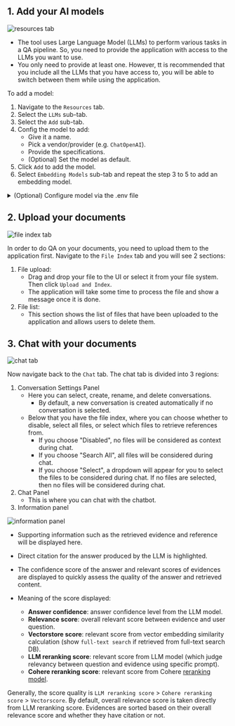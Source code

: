 ## 1. Add your AI models

![resources tab](https://raw.githubusercontent.com/Cinnamon/kotaemon/main/docs/images/resources-tab.png)

- The tool uses Large Language Model (LLMs) to perform various tasks in a QA pipeline.
  So, you need to provide the application with access to the LLMs you want
  to use.
- You only need to provide at least one. However, tt is recommended that you include all the LLMs
  that you have access to, you will be able to switch between them while using the
  application.

To add a model:

1. Navigate to the `Resources` tab.
2. Select the `LLMs` sub-tab.
3. Select the `Add` sub-tab.
4. Config the model to add:
   - Give it a name.
   - Pick a vendor/provider (e.g. `ChatOpenAI`).
   - Provide the specifications.
   - (Optional) Set the model as default.
5. Click `Add` to add the model.
6. Select `Embedding Models` sub-tab and repeat the step 3 to 5 to add an embedding model.

<details markdown>

<summary>(Optional) Configure model via the .env file</summary>

Alternatively, you can configure the models via the `.env` file with the information needed to connect to the LLMs. This file is located in
the folder of the application. If you don't see it, you can create one.

Currently, the following providers are supported:

### OpenAI

In the `.env` file, set the `OPENAI_API_KEY` variable with your OpenAI API key in order
to enable access to OpenAI's models. There are other variables that can be modified,
please feel free to edit them to fit your case. Otherwise, the default parameter should
work for most people.

```shell
OPENAI_API_BASE=https://api.openai.com/v1
OPENAI_API_KEY=<your OpenAI API key here>
OPENAI_CHAT_MODEL=gpt-3.5-turbo
OPENAI_EMBEDDINGS_MODEL=text-embedding-ada-002
```

### Azure OpenAI

For OpenAI models via Azure platform, you need to provide your Azure endpoint and API
key. Your might also need to provide your developments' name for the chat model and the
embedding model depending on how you set up Azure development.

```shell
AZURE_OPENAI_ENDPOINT=
AZURE_OPENAI_API_KEY=
OPENAI_API_VERSION=2024-02-15-preview # could be different for you
AZURE_OPENAI_CHAT_DEPLOYMENT=gpt-35-turbo # change to your deployment name
AZURE_OPENAI_EMBEDDINGS_DEPLOYMENT=text-embedding-ada-002 # change to your deployment name
```

### Local models

Pros:

- Privacy. Your documents will be stored and process locally.
- Choices. There are a wide range of LLMs in terms of size, domain, language to choose
  from.
- Cost. It's free.

Cons:

- Quality. Local models are much smaller and thus have lower generative quality than
  paid APIs.
- Speed. Local models are deployed using your machine so the processing speed is
  limited by your hardware.

#### Find and download a LLM

You can search and download a LLM to be ran locally from the [Hugging Face
Hub](https://huggingface.co/models). Currently, these model formats are supported:

- GGUF

You should choose a model whose size is less than your device's memory and should leave
about 2 GB. For example, if you have 16 GB of RAM in total, of which 12 GB is available,
then you should choose a model that take up at most 10 GB of RAM. Bigger models tend to
give better generation but also take more processing time.

Here are some recommendations and their size in memory:

- [Qwen1.5-1.8B-Chat-GGUF](https://huggingface.co/Qwen/Qwen1.5-1.8B-Chat-GGUF/resolve/main/qwen1_5-1_8b-chat-q8_0.gguf?download=true):
  around 2 GB

#### Enable local models

To add a local model to the model pool, set the `LOCAL_MODEL` variable in the `.env`
file to the path of the model file.

```shell
LOCAL_MODEL=<full path to your model file>
```

Here is how to get the full path of your model file:

- On Windows 11: right click the file and select `Copy as Path`.
</details>

## 2. Upload your documents

![file index tab](https://raw.githubusercontent.com/Cinnamon/kotaemon/main/docs/images/file-index-tab.png)

In order to do QA on your documents, you need to upload them to the application first.
Navigate to the `File Index` tab and you will see 2 sections:

1. File upload:
   - Drag and drop your file to the UI or select it from your file system.
     Then click `Upload and Index`.
   - The application will take some time to process the file and show a message once it is done.
2. File list:
   - This section shows the list of files that have been uploaded to the application and allows users to delete them.

## 3. Chat with your documents

![chat tab](https://raw.githubusercontent.com/Cinnamon/kotaemon/main/docs/images/chat-tab.png)

Now navigate back to the `Chat` tab. The chat tab is divided into 3 regions:

1. Conversation Settings Panel
   - Here you can select, create, rename, and delete conversations.
     - By default, a new conversation is created automatically if no conversation is selected.
   - Below that you have the file index, where you can choose whether to disable, select all files, or select which files to retrieve references from.
     - If you choose "Disabled", no files will be considered as context during chat.
     - If you choose "Search All", all files will be considered during chat.
     - If you choose "Select", a dropdown will appear for you to select the
       files to be considered during chat. If no files are selected, then no
       files will be considered during chat.
2. Chat Panel
   - This is where you can chat with the chatbot.
3. Information panel

![information panel](https://raw.githubusercontent.com/Cinnamon/kotaemon/develop/docs/images/info-panel-scores.png)

- Supporting information such as the retrieved evidence and reference will be
  displayed here.
- Direct citation for the answer produced by the LLM is highlighted.
- The confidence score of the answer and relevant scores of evidences are displayed to quickly assess the quality of the answer and retrieved content.

- Meaning of the score displayed:
  - **Answer confidence**: answer confidence level from the LLM model.
  - **Relevance score**: overall relevant score between evidence and user question.
  - **Vectorstore score**: relevant score from vector embedding similarity calculation (show `full-text search` if retrieved from full-text search DB).
  - **LLM reranking score**: relevant score from LLM model (which judge relevancy between question and evidence using specific prompt).
  - **Cohere reranking score**: relevant score from Cohere [reranking model](https://cohere.com/rerank).

Generally, the score quality is `LLM reranking score` > `Cohere reranking score` > `Vectorscore`.
By default, overall relevance score is taken directly from LLM reranking score. Evidences are sorted based on their overall relevance score and whether they have citation or not.
